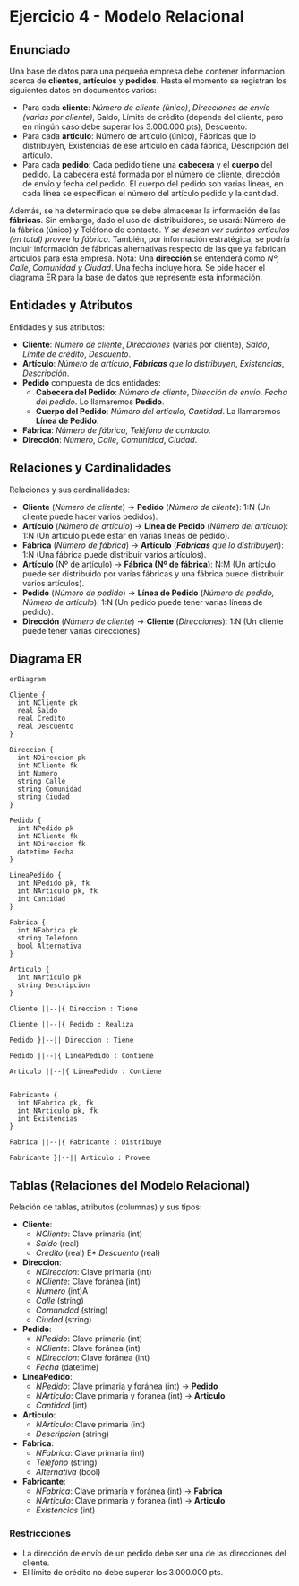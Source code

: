 # Ejercicio 4 - Modelo Relacional

## Enunciado

Una base de datos para una pequeña empresa debe contener información acerca de **clientes**, **artículos** y **pedidos**. Hasta el momento se registran los siguientes datos en documentos varios: 

* Para cada **cliente**: _Número de cliente (único)_, _Direcciones de envío (varias por cliente)_, Saldo, Límite de crédito (depende del cliente, pero en ningún caso debe superar los 3.000.000 pts), Descuento. 
* Para cada **artículo**: Número de artículo (único), Fábricas que lo distribuyen, Existencias de ese artículo en cada fábrica, Descripción del artículo. 
* Para cada **pedido**: Cada pedido tiene una **cabecera** y el **cuerpo** del pedido. La cabecera está formada por el número de cliente, dirección de envío y fecha del pedido. El cuerpo del pedido son varias líneas, en cada línea se especifican el número del artículo pedido y la cantidad.

Además, se ha determinado que se debe almacenar la información de las **fábricas**. Sin embargo, dado el uso de distribuidores, se usará: Número de la fábrica (único) y Teléfono de contacto. _Y se desean ver cuántos artículos (en total) provee la fábrica_. También, por información estratégica, se podría incluir información de fábricas alternativas respecto de las que ya fabrican artículos para esta empresa. Nota: Una **dirección** se entenderá como _Nº, Calle, Comunidad y Ciudad_. Una fecha incluye hora. Se pide hacer el diagrama ER para la base de datos que represente esta información.

## Entidades y Atributos

Entidades y sus atributos:

* **Cliente**: _Número de cliente_, _Direcciones_ (varias por cliente), _Saldo_, _Límite de crédito_, _Descuento_.
* **Artículo**: _Número de artículo_, _**Fábricas** que lo distribuyen_, _Existencias_, _Descripción_.
* **Pedido** compuesta de dos entidades:
  * **Cabecera del Pedido**: _Número de cliente_, _Dirección de envío_, _Fecha del pedido_. Lo llamaremos **Pedido**.
  * **Cuerpo del Pedido**: _Número del artículo_, _Cantidad_. La llamaremos **Línea de Pedido**.
* **Fábrica**: _Número de fábrica_, _Teléfono de contacto_.
* **Dirección**: _Número_, _Calle_, _Comunidad_, _Ciudad_.

## Relaciones y Cardinalidades

Relaciones y sus cardinalidades:

* **Cliente** (_Número de cliente_) &rarr; **Pedido** (_Número de cliente_): 1:N (Un cliente puede hacer varios pedidos).
* **Artículo** (_Número de artículo_) &rarr; **Línea de Pedido** (_Número del artículo_): 1:N (Un artículo puede estar en varias líneas de pedido).
* **Fábrica** (_Número de fábrica_) &rarr; **Artículo** (_**Fábricas** que lo distribuyen_): 1:N (Una fábrica puede distribuir varios artículos).
* **Artículo** (Nº de artículo) &rarr; **Fábrica (Nº de fábrica)**: N:M (Un artículo puede ser distribuido por varias fábricas y una fábrica puede distribuir varios artículos).
* **Pedido** (_Número de pedido_) &rarr; **Línea de Pedido** (_Número de pedido, Número de artículo_): 1:N (Un pedido puede tener varias líneas de pedido).
* **Dirección** (_Número de cliente_) &rarr; **Cliente** (_Direcciones_): 1:N (Un cliente puede tener varias direcciones).

## Diagrama ER

```mermaid
erDiagram

Cliente {
  int NCliente pk
  real Saldo
  real Credito
  real Descuento
}

Direccion {
  int NDireccion pk
  int NCliente fk
  int Numero
  string Calle
  string Comunidad
  string Ciudad
}

Pedido {
  int NPedido pk
  int NCliente fk
  int NDireccion fk
  datetime Fecha
}

LineaPedido {
  int NPedido pk, fk
  int NArticulo pk, fk
  int Cantidad
}

Fabrica {
  int NFabrica pk
  string Telefono
  bool Alternativa
}

Articulo {
  int NArticulo pk
  string Descripcion
}

Cliente ||--|{ Direccion : Tiene

Cliente ||--|{ Pedido : Realiza

Pedido }|--|| Direccion : Tiene

Pedido ||--|{ LineaPedido : Contiene

Articulo ||--|{ LineaPedido : Contiene


Fabricante {
  int NFabrica pk, fk
  int NArticulo pk, fk
  int Existencias
}

Fabrica ||--|{ Fabricante : Distribuye

Fabricante }|--|| Articulo : Provee

```

## Tablas (Relaciones del Modelo Relacional)

Relación de tablas, atributos (columnas) y sus tipos:

* **Cliente**:
  * _NCliente_: Clave primaria (int)
  * _Saldo_ (real)
  * _Credito_ (real)
  E* _Descuento_ (real)
* **Direccion**:
  * _NDireccion_: Clave primaria (int)
  * _NCliente_: Clave foránea (int)
  * _Numero_ (int)A
  * _Calle_ (string)
  * _Comunidad_ (string)
  * _Ciudad_ (string)
* **Pedido**:
  * _NPedido_: Clave primaria (int)
  * _NCliente_: Clave foránea (int)
  * _NDireccion_: Clave foránea (int)
  * _Fecha_ (datetime)
* **LineaPedido**:
  * _NPedido_: Clave primaria y foránea (int) &rarr; **Pedido**
  * _NArticulo_: Clave primaria y foránea (int) &rarr; **Articulo**
  * _Cantidad_ (int)
* **Articulo**:
  * _NArticulo_: Clave primaria (int)
  * _Descripcion_ (string)
* **Fabrica**:
  * _NFabrica_: Clave primaria (int)
  * _Telefono_ (string)
  * _Alternativa_ (bool)
* **Fabricante**:
  * _NFabrica_: Clave primaria y foránea (int) &rarr; **Fabrica**
  * _NArticulo_: Clave primaria y foránea (int) &rarr; **Articulo**
  * _Existencias_ (int)

### Restricciones

* La dirección de envío de un pedido debe ser una de las direcciones del cliente.
* El límite de crédito no debe superar los 3.000.000 pts.

